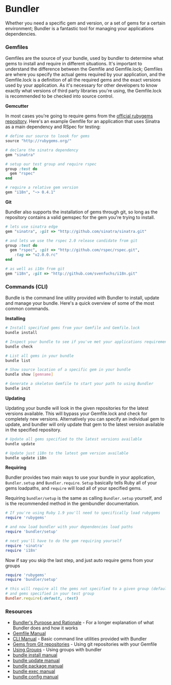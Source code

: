 # Bundler

Whether you need a specific gem and version, or a set of gems for a certain
environment; Bundler is a fantastic tool for managing your applications
dependencies.

### Gemfiles

Gemfiles are the source of your bundle, used by bundler to determine what gems
to install and require in different situations. It's important to understand
the difference between the Gemfile and Gemfile.lock; Gemfiles are where you
specify the actual gems required by your application, and the Gemfile.lock is a
definition of all the required gems and the exact versions used by your
application. As it's necessary for other developers to know exactly what
versions of third party libraries you're using, the Gemfile.lock is recommended
to be checked into source control. 

**Gemcutter**

In most cases you're going to require gems from the [official rubygems
repository](http://rubygems.org/). Here's an example Gemfile for an application
that uses Sinatra as a main dependency and RSpec for testing:

```ruby
# define our source to loook for gems
source "http://rubygems.org/"

# declare the sinatra dependency
gem "sinatra" 

# setup our test group and require rspec
group :test do
  gem "rspec"
end

# require a relative gem version
gem "i18n", "~> 0.4.1"
```

**Git**

Bundler also supports the installation of gems through git, so long as the
repository contains a valid gemspec for the gem you're trying to install.

```ruby
# lets use sinatra edge
gem "sinatra", :git => "http://github.com/sinatra/sinatra.git"

# and lets we use the rspec 2.0 release candidate from git
group :test do
  gem "rspec", :git => "http://github.com/rspec/rspec.git", 
    :tag => "v2.0.0.rc"  
end

# as well as i18n from git
gem "i18n", :git => "http://github.com/svenfuchs/i18n.git"
```

### Commands (CLI)

Bundle is the command line utility provided with Bundler to install, update and
manage your bundle. Here's a quick overview of some of the most common
commands.

**Installing**

```bash
# Install specified gems from your Gemfile and Gemfile.lock
bundle install 
```

```bash
# Inspect your bundle to see if you've met your applications requirements
bundle check
```

```bash
# List all gems in your bundle
bundle list
```

```bash
# Show source location of a specific gem in your bundle
bundle show [gemname]
```

```bash
# Generate a skeleton Gemfile to start your path to using Bundler 
bundle init
```

**Updating**

Updating your bundle will look in the given repositories for the latest
versions available. This will bypass your Gemfile.lock and check for completely
new versions. Alternatively you can specify an individual gem to update, and
bundler will only update that gem to the latest version available in the
specified repository.

```bash
# Update all gems specified to the latest versions available
bundle update
```

```bash
# Update just i18n to the latest gem version available
bundle update i18n
```

**Requiring**

Bundler provides two main ways to use your bundle in your application,
`Bundler.setup` and `Bundler.require`. `Setup` basically tells Ruby all
of your gems loadpaths, and `require` will load all of your specified gems.

Requiring `bundler/setup` is the same as calling `Bundler.setup` yourself, and
is the recommended method in the gembundler documentation.

```ruby
# If you're using Ruby 1.9 you'll need to specifically load rubygems
require 'rubygems'

# and now load bundler with your dependencies load paths
require 'bundler/setup'

# next you'll have to do the gem requiring yourself
require 'sinatra'
require 'i18n'
```

Now if say you skip the last step, and just auto require gems from your groups

```ruby
require 'rubygems'
require 'bundler/setup'

# this will require all the gems not specified to a given group (default)
# and gems specified in your test group
Bundler.require(:default, :test)
```

###  Resources

*    [Bundler's Purpose and Rationale](http://gembundler.com/rationale.html) -
For a longer explanation of what Bundler does and how it works
*    [Gemfile Manual](http://gembundler.com/man/gemfile.5.html)
*    [CLI Manual](http://gembundler.com/man/bundle.1.html) - Basic command 
line utilities provided with Bundler
*    [Gems from Git repositories](http://gembundler.com/git.html) - Using git 
repositories with your Gemfile
*    [Using Groups](http://gembundler.com/groups.html) - Using groups with 
bundler
*    [bundle install manual](http://gembundler.com/man/bundle-install.1.html)
*    [bundle update manual](http://gembundler.com/man/bundle-update.1.html)
*    [bundle package manual](http://gembundler.com/man/bundle-package.1.html)
*    [bundle exec manual](http://gembundler.com/man/bundle-exec.1.html)
*    [bundle config manual](http://gembundler.com/man/bundle-config.1.html)


